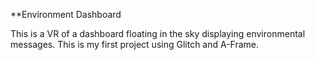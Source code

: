 **Environment Dashboard

This is a VR of a dashboard floating in the sky displaying environmental messages. This is my first project using Glitch and A-Frame.
